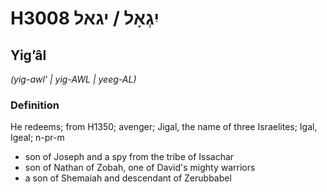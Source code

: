 # H3008 יִגְאָל / יגאל

## Yigʼâl

_(yig-awl' | yiɡ-AWL | yeeɡ-AL)_

### Definition

He redeems; from H1350; avenger; Jigal, the name of three Israelites; Igal, Igeal; n-pr-m

- son of Joseph and a spy from the tribe of Issachar
- son of Nathan of Zobah, one of David's mighty warriors
- a son of Shemaiah and descendant of Zerubbabel
